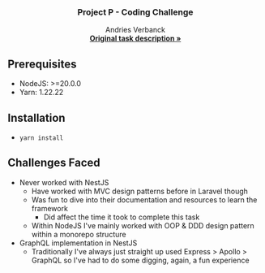 <div align="center">
  <h3 align="center">Project P - Coding Challenge</h3>

  <p align="center">
    Andries Verbanck
    <br />
    <a href="https://github.com/the-project-b/backend-coding-challenge/tree/main"><strong>Original task description »</strong></a>
  </p>
</div>

## Prerequisites

- NodeJS: >=20.0.0
- Yarn: 1.22.22

## Installation

- `yarn install`

## Challenges Faced

- Never worked with NestJS
  - Have worked with MVC design patterns before in Laravel though
  - Was fun to dive into their documentation and resources to learn the framework
    - Did affect the time it took to complete this task
  - Within NodeJS I've mainly worked with OOP & DDD design pattern within a monorepo structure
- GraphQL implementation in NestJS
  - Traditionally I've always just straight up used Express > Apollo > GraphQL so I've had to do some digging, again, a fun experience
